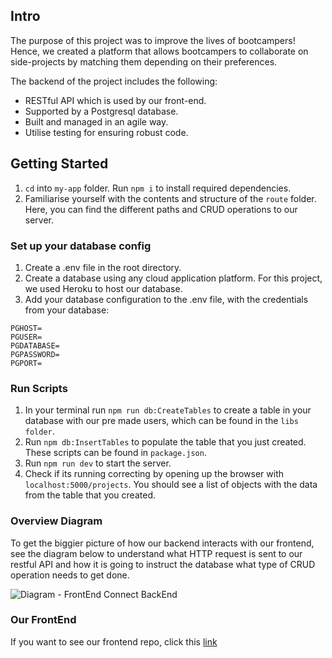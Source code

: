 ## Intro 
The purpose of this project was to improve the lives of bootcampers!
Hence, we created a platform that allows bootcampers to collaborate on side-projects by matching them depending on their preferences. 

The backend of the project includes the following:
- RESTful API which is used by our front-end.
- Supported by a Postgresql database.
- Built and managed in an agile way.
- Utilise testing for ensuring robust code.

## Getting Started
1. `cd` into `my-app` folder. Run `npm i` to install required dependencies.
2. Familiarise yourself with the contents and structure of the `route` folder. Here, you can find the different paths and CRUD operations to our server.

### Set up your database config
1. Create a .env file in the root directory.
2. Create a database using any cloud application platform. For this project, we used Heroku to host our database.
3. Add your database configuration to the .env file, with the credentials from your database:

```
PGHOST=
PGUSER=
PGDATABASE=
PGPASSWORD=
PGPORT=
```
### Run Scripts
1. In your terminal run `npm run db:CreateTables` to create a table in your database with our pre made users, which can be found in the `libs folder`.
2. Run `npm db:InsertTables` to populate the table that you just created. These scripts can be found in `package.json`.
3. Run `npm run dev` to start the server.
4. Check if its running correcting by opening up the browser with `localhost:5000/projects`. You should see a list of objects with the data from the table that you created.

### Overview Diagram

To get the biggier picture of how our backend interacts with our frontend, see the diagram below to understand what HTTP request is sent to our restful API and how it is going to instruct the database what type of CRUD operation needs to get done.

![Diagram - FrontEnd Connect BackEnd](https://user-images.githubusercontent.com/103374224/176409341-fea02690-51ac-4b45-bd1f-7d68ec8ace9b.PNG)

### Our FrontEnd

If you want to see our frontend repo, click this [link](https://github.com/SchoolOfCode/w9_frontend-project-team-collyn/blob/main/README-frontend.md)







